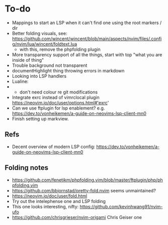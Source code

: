 # To-do
- Mappings to start an LSP when it can't find one using the root markers / dir
- Better folding visuals, see: https://github.com/wincent/wincent/blob/main/aspects/nvim/files/.config/nvim/lua/wincent/foldtext.lua
    - with this, remove the phpfolding plugin
- More transparency support of all the things, start with top "what you are inside of thing"
- Trouble background not transparent
- documentHighlight thing throwing errors in markdown
- Looking into LSP handlers
- Lualine:
- - don't need colour re git modifications
- Integrate exrc instead of vimrclocal plugin https://neovim.io/doc/user/options.html#'exrc'
- Can we use ftplugin for lsp enablement? e.g. https://dev.to/vonheikemen/a-guide-on-neovims-lsp-client-mn0
- Finish setting up markview.


## Refs
- Decent overview of modern LSP config: https://dev.to/vonheikemen/a-guide-on-neovims-lsp-client-mn0

## Folding notes
- https://github.com/fenetikm/phpfolding.vim/blob/master/ftplugin/php/phpfolding.vim
- https://github.com/bbjornstad/pretty-fold.nvim seems unmaintained?
- https://neovim.io/doc/user/fold.html
- Try out the intelephense one and LSP folding
- This one looks interesting, nifty: https://github.com/kevinhwang91/nvim-ufo
- https://github.com/chrisgrieser/nvim-origami Chris Geiser one
